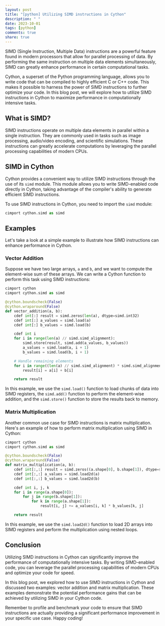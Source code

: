 ```yaml
---
layout: post
title: "[python] Utilizing SIMD instructions in Cython"
description: " "
date: 2023-10-01
tags: [python]
comments: true
share: true
---
```


SIMD (Single Instruction, Multiple Data) instructions are a powerful feature found in modern processors that allow for parallel processing of data. By performing the same instruction on multiple data elements simultaneously, SIMD can greatly enhance performance in certain computational tasks.

Cython, a superset of the Python programming language, allows you to write code that can be compiled to highly efficient C or C++ code. This makes it possible to harness the power of SIMD instructions to further optimize your code. In this blog post, we will explore how to utilize SIMD instructions in Cython to maximize performance in computationally intensive tasks.

## What is SIMD?

SIMD instructions operate on multiple data elements in parallel within a single instruction. They are commonly used in tasks such as image processing, audio/video encoding, and scientific simulations. These instructions can greatly accelerate computations by leveraging the parallel processing capabilities of modern CPUs.

## SIMD in Cython

Cython provides a convenient way to utilize SIMD instructions through the use of its `simd` module. This module allows you to write SIMD-enabled code directly in Cython, taking advantage of the compiler's ability to generate efficient SIMD instructions.

To use SIMD instructions in Cython, you need to import the `simd` module:

```python
cimport cython.simd as simd
```

## Examples

Let's take a look at a simple example to illustrate how SIMD instructions can enhance performance in Cython.

### Vector Addition

Suppose we have two large arrays, `a` and `b`, and we want to compute the element-wise sum of these arrays. We can write a Cython function to perform this task using SIMD instructions:

```python
cimport cython
cimport cython.simd as simd

@cython.boundscheck(False)
@cython.wraparound(False)
def vector_addition(a, b):
    cdef int[:] result = simd.zeros(len(a), dtype=simd.int32)
    cdef int[:] a_values = simd.load(a)
    cdef int[:] b_values = simd.load(b)

    cdef int i
    for i in range(len(a) // simd.simd_alignment):
        simd.store(result, simd.add(a_values, b_values))
        a_values = simd.load(a, i + 1)
        b_values = simd.load(b, i + 1)

    # Handle remaining elements
    for i in range((len(a) // simd.simd_alignment) * simd.simd_alignment, len(a)):
        result[i] = a[i] + b[i]

    return result
```

In this example, we use the `simd.load()` function to load chunks of data into SIMD registers, the `simd.add()` function to perform the element-wise addition, and the `simd.store()` function to store the results back to memory.

### Matrix Multiplication

Another common use case for SIMD instructions is matrix multiplication. Here's an example of how to perform matrix multiplication using SIMD in Cython:

```python
cimport cython
cimport cython.simd as simd

@cython.boundscheck(False)
@cython.wraparound(False)
def matrix_multiplication(a, b):
    cdef int[:,:] result = simd.zeros((a.shape[0], b.shape[1]), dtype=simd.int32)
    cdef int[:,:] a_values = simd.load2d(a)
    cdef int[:,:] b_values = simd.load2d(b)

    cdef int i, j, k
    for i in range(a.shape[0]):
        for j in range(b.shape[1]):
            for k in range(a.shape[1]):
                result[i, j] += a_values[i, k] * b_values[k, j]

    return result
```

In this example, we use the `simd.load2d()` function to load 2D arrays into SIMD registers and perform the multiplication using nested loops.

## Conclusion

Utilizing SIMD instructions in Cython can significantly improve the performance of computationally intensive tasks. By writing SIMD-enabled code, you can leverage the parallel processing capabilities of modern CPUs and optimize your code for speed.

In this blog post, we explored how to use SIMD instructions in Cython and discussed two examples: vector addition and matrix multiplication. These examples demonstrate the potential performance gains that can be achieved by utilizing SIMD in your Cython code.

Remember to profile and benchmark your code to ensure that SIMD instructions are actually providing a significant performance improvement in your specific use case. Happy coding!